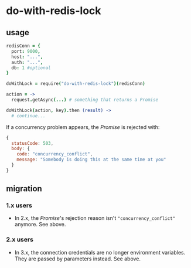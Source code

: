 # do-with-redis-lock

## usage

```coffee
redisConn = {
  port: 9000,
  host: "...",
  auth: "...",
  db: 1 #optional
}
```

```coffee
doWithLock = require("do-with-redis-lock")(redisConn)

action = ->
  request.getAsync(...) # something that returns a Promise

doWithLock(action, key).then (result) ->
  # continue...
```

If a concurrency problem appears, the *Promise* is rejected with:
```js
{
  statusCode: 503,
  body: {
    code: "concurrency_conflict",
    message: "Somebody is doing this at the same time at you"
  }
}
```

## migration

### 1.x users
- In 2.x, the *Promise*'s rejection reason isn't `"concurrency_conflict"` anymore. See above.

### 2.x users
- In 3.x, the connection credentials are no longer environment variables. They are passed by parameters instead. See above.